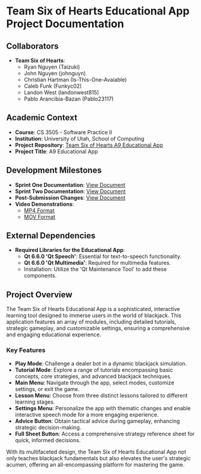 # Team Six of Hearts Educational App Project Documentation

## Collaborators
- **Team Six of Hearts**:
  - Ryan Nguyen (Taizuki)
  - John Nguyen (johnguyn)
  - Christian Hartman (Is-This-One-Avaiable)
  - Caleb Funk (Funkyc02)
  - Landon West (landonwest815)
  - Pablo Arancibia-Bazan (Pablo23117)

## Academic Context
- **Course**: CS 3505 - Software Practice II
- **Institution**: University of Utah, School of Computing
- **Project Repository**: [Team Six of Hearts A9 Educational App](https://github.com/University-of-Utah-CS3505/a9-edu-app-PA_CF_CH_JN_RN_LW)
- **Project Title**: A9 Educational App

## Development Milestones
- **Sprint One Documentation**: [View Document](https://docs.google.com/document/d/1E3k_ixLHEAV2blyceTqyGuTg3C44KV7omBjP9vBjsIA/edit?usp=sharing)
- **Sprint Two Documentation**: [View Document](https://docs.google.com/document/d/1AEnd53E61zJscSAVXmi6_eDl9NLooeA0qime7tmKzrc/edit?usp=sharing)
- **Post-Submission Changes**: [View Document](https://docs.google.com/document/d/1uGzxZWphVPhbhUYTlKEg88P9LCo2CZCpOkPi4fhtCNs/edit?usp=sharing)
- **Video Demonstrations**:
  - [MP4 Format](https://drive.google.com/file/d/1h71lmXXFrZ-EqAc9qBzV-IOWhshxnv-o/view)
  - [MOV Format](https://drive.google.com/file/d/1T1MMgNX8HeRGn4YR0U27AR-ReLWKlz4e/view?usp=drive_link)

## External Dependencies
- **Required Libraries for the Educational App**:
  - **Qt 6.6.0 'Qt Speech'**: Essential for text-to-speech functionality.
  - **Qt 6.6.0 'Qt Multimedia'**: Required for multimedia features.
  - Installation: Utilize the 'Qt Maintenance Tool' to add these components.

## Project Overview
The Team Six of Hearts Educational App is a sophisticated, interactive learning tool designed to immerse users in the world of blackjack. This application features an array of modules, including detailed tutorials, strategic gameplay, and customizable settings, ensuring a comprehensive and engaging educational experience.

### Key Features
- **Play Mode**: Challenge a dealer bot in a dynamic blackjack simulation.
- **Tutorial Mode**: Explore a range of tutorials encompassing basic concepts, core strategies, and advanced blackjack techniques.
- **Main Menu**: Navigate through the app, select modes, customize settings, or exit the game.
- **Lesson Menu**: Choose from three distinct lessons tailored to different learning stages.
- **Settings Menu**: Personalize the app with thematic changes and enable interactive speech mode for a more engaging experience.
- **Advice Button**: Obtain tactical advice during gameplay, enhancing strategic decision-making.
- **Full Sheet Button**: Access a comprehensive strategy reference sheet for quick, informed decisions.

With its multifaceted design, the Team Six of Hearts Educational App not only teaches blackjack fundamentals but also elevates the user's strategic acumen, offering an all-encompassing platform for mastering the game.
